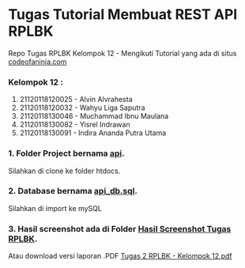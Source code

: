 # Tugas Tutorial Membuat REST API RPLBK
Repo Tugas RPLBK Kelompok 12 - Mengikuti Tutorial yang ada di situs [codeofaninja.com](https://codeofaninja.com/2017/02/create-simple-rest-api-in-php.html)

### Kelompok 12 :
1.	21120118120025 - Alvin Alvrahesta	
2.	21120118120032 - Wahyu Liga Saputra
3.	21120118130046 - Muchammad Ibnu Maulana
4.	21120118130082 - Yisrel Indrawan	
5.	21120118130091 - Indira Ananda Putra Utama 

### 1. Folder Project bernama [api](/api).

Silahkan di clone ke folder htdocs.

### 2. Database bernama [api_db.sql](/api_db.sql).

Silahkan di import ke mySQL

### 3. Hasil screenshot ada di Folder [Hasil Screenshot Tugas RPLBK](https://github.com/alvin-alvrahesta/TugasTutorialApiRplbk/tree/main/Screenshot%20Hasil%20Tugas%20RPLBK).

Atau download versi laporan .PDF [Tugas 2 RPLBK - Kelompok 12.pdf](/Tugas%202%20RPLBK%20-%20Kelompok%2012.pdf)
